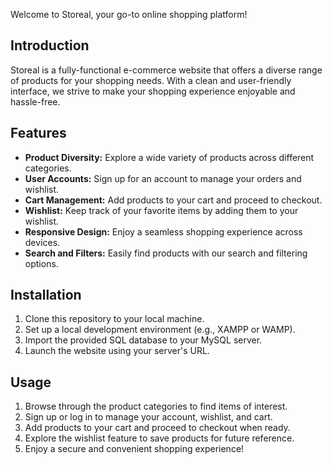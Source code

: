 Welcome to Storeal, your go-to online shopping platform!

## Introduction

Storeal is a fully-functional e-commerce website that offers a diverse range of products for your shopping needs. With a clean and user-friendly interface, we strive to make your shopping experience enjoyable and hassle-free.

## Features

- **Product Diversity:** Explore a wide variety of products across different categories.
- **User Accounts:** Sign up for an account to manage your orders and wishlist.
- **Cart Management:** Add products to your cart and proceed to checkout.
- **Wishlist:** Keep track of your favorite items by adding them to your wishlist.
- **Responsive Design:** Enjoy a seamless shopping experience across devices.
- **Search and Filters:** Easily find products with our search and filtering options.

## Installation

1. Clone this repository to your local machine.
2. Set up a local development environment (e.g., XAMPP or WAMP).
3. Import the provided SQL database to your MySQL server.
4. Launch the website using your server's URL.

## Usage

1. Browse through the product categories to find items of interest.
2. Sign up or log in to manage your account, wishlist, and cart.
3. Add products to your cart and proceed to checkout when ready.
4. Explore the wishlist feature to save products for future reference.
5. Enjoy a secure and convenient shopping experience!
